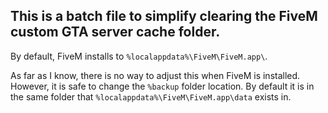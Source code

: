 ## This is a batch file to simplify clearing the FiveM custom GTA server cache folder.

By default, FiveM installs to ```%localappdata%\FiveM\FiveM.app\```.

As far as I know, there is no way to adjust this when FiveM is installed. However, it is safe to change the ```%backup``` folder location. By default it is in the same folder that ```%localappdata%\FiveM\FiveM.app\data``` exists in.
